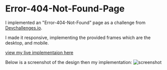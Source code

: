 # Error-404-Not-Found-Page

I implemented an "Error-404-Not-Found" page as a challenge from  <a href="http://devchallenges.io" target="_blank" title="Devchallenges Homepage">Devchallenges.io</a>.

I made it responsive, implementing the provided frames which are the desktop, and mobile.

[view my live implementaion here](https://error404pagedevchallenges.netlify.app/)

Below is a screenshot of the design then my implementation:
![screenshot](https://user-images.githubusercontent.com/16707738/92399059-5716eb00-f132-11ea-8b14-bcacdc8ec97b.png)

